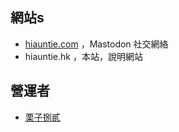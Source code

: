 ## 網站s

* [hiauntie.com](social/index.md) ，Mastodon 社交網絡
* hiauntie.hk ，本站，說明網站

## 營運者

* [栗子捌貳](https://hiauntie.com/@luzi82)
